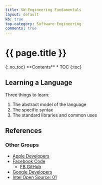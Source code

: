 ```yaml
---
title: SW-Engineering Fundamentals
layout: default
kb: true
top-category: Software Engineering
comments: true
---
```


<h1>{{ page.title }}</h1>
{:.no_toc}
**Contents**
* TOC
{:toc}

## Learning a Language

Three things to learn:
1) The abstract model of the language
2) The specific syntax
3) The standard libraries and common uses

## References

### Other Groups

* [Apple Developers](https://developer.apple.com/)
* [Facebook Code](https://code.facebook.com/)
    + [FB GitHub](https://github.com/facebook)
* [Google Developers](https://developers.google.com/)
* [Intel Open Source: 01](https://01.org/)

